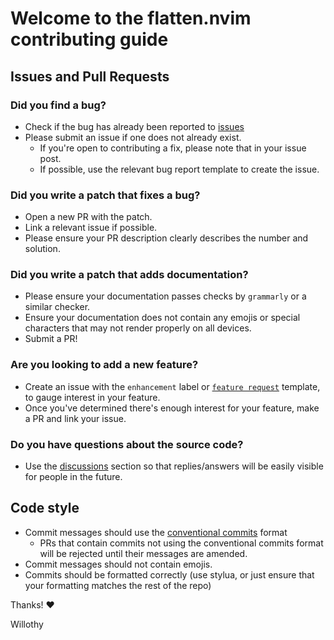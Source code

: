 # Welcome to the flatten.nvim contributing guide

## Issues and Pull Requests

### Did you find a bug?
- Check if the bug has already been reported to [issues](https://github.com/willothy/flatten.nvim/issues)
- Please submit an issue if one does not already exist.
  - If you're open to contributing a fix, please note that in your issue post.
  - If possible, use the relevant bug report template to create the issue.

### Did you write a patch that fixes a bug?
- Open a new PR with the patch.
- Link a relevant issue if possible.
- Please ensure your PR description clearly describes the number and solution.

### Did you write a patch that adds documentation?
- Please ensure your documentation passes checks by `grammarly` or a similar checker.
- Ensure your documentation does not contain any emojis or special characters that may not render properly on all devices.
- Submit a PR!

### Are you looking to add a new feature?
- Create an issue with the `enhancement` label or [`feature request`](https://github.com/willothy/flatten.nvim/issues/new?assignees=willothy&labels=enhancement&template=feature_request.md&title=) template, to gauge interest in your feature.
- Once you've determined there's enough interest for your feature, make a PR and link your issue.

### Do you have questions about the source code?
- Use the [discussions](https://github.com/willothy/flatten.nvim/discussions) section so that replies/answers will be easily visible for people in the future.

## Code style
- Commit messages should use the [conventional commits](https://www.conventionalcommits.org/en/v1.0.0/) format
  - PRs that contain commits not using the conventional commits format will be rejected until their messages are amended.
- Commit messages should not contain emojis. 
- Commits should be formatted correctly (use stylua, or just ensure that your formatting matches the rest of the repo)

Thanks! ❤️

Willothy
